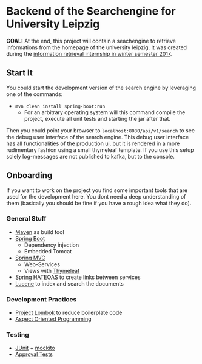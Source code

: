 # Backend of the Searchengine for University Leipzig

**GOAL:** At the end, this project will contain a seachengine to retrieve informations from the homepage of the university leipzig.
It was created during the 
[information retrieval internship in winter semester 2017](https://www.informatik.uni-leipzig.de/ifi/professuren/angewandteinf/temir/teaching/information-retrieval/).

## Start It

You could start the development version of the search engine by leveraging one of the commands:
* `mvn clean install spring-boot:run`
  * For an arbitrary operating system will this command compile the project, execute all unit tests and starting the jar after that.

Then you could point your browser to `localhost:8080/api/v1/search` to see the debug user interface of the search engine.
This debug user interface has all functionalities of the production ui, but it is rendered in a more rudimentary fashion using a small thymeleaf template.
If you use this setup solely log-messages are not published to kafka, but to the console.

## Onboarding

If you want to work on the project you find some important tools that are used for the development here.
You dont need a deep understanding of them (basically you should be fine if you have a rough idea what they do).

### General Stuff

* [Maven](https://maven.apache.org/) as build tool
* [Spring Boot](https://projects.spring.io/spring-boot/)
  * Dependency injection
  * Embedded Tomcat
* [Spring MVC](https://spring.io/guides/gs/serving-web-content/)
  * Web-Services
  * Views with [Thymeleaf](http://www.thymeleaf.org/doc/tutorials/2.1/thymeleafspring.html)
* [Spring HATEOAS](http://projects.spring.io/spring-hateoas/) to create links between services
* [Lucene](https://lucene.apache.org/core/) to index and search the documents

### Development Practices

* [Project Lombok](https://projectlombok.org/) to reduce boilerplate code
* [Aspect Oriented Programming](https://en.wikipedia.org/wiki/Aspect-oriented_programming)

### Testing

* [JUnit](http://junit.org/junit4/) + [mockito](http://site.mockito.org/)
* [Approval Tests](https://github.com/approvals/ApprovalTests.Java)
